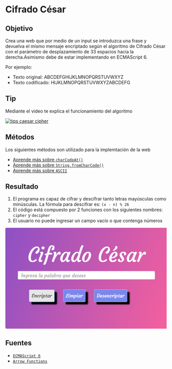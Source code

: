 # Cifrado César

## Objetivo
Crea una web que por medio de un input se introduzca una frase y devuelva el mismo mensaje encriptado según el algoritmo de Cifrado César con el parámetro de desplazamiento de 33 espacios hacia la derecha.Asimismo debe de estar implementando en ECMAScript 6.

Por ejemplo:

- Texto original: ABCDEFGHIJKLMNOPQRSTUVWXYZ
- Texto codificado: HIJKLMNOPQRSTUVWXYZABCDEFG

## Tip
Mediante el video te explica el funcionamiento del algoritmo

[![tips caesar cipher](https://img.youtube.com/vi/zd8eVrXhs7Y/0.jpg)](https://www.youtube.com/watch?v=zd8eVrXhs7Y)

## Métodos

Los siguientes métodos son utilizado para la implemtación de la web

- [Aprende más sobre `charCodeAt()`](https://developer.mozilla.org/es/docs/Web/JavaScript/Referencia/Objetos_globales/String/charCodeAt)
- [Aprende más sobre `String.fromCharCode()`](https://developer.mozilla.org/es/docs/Web/JavaScript/Referencia/Objetos_globales/String/fromCharCode)
- [Aprende más sobre `ASCII`](http://conceptodefinicion.de/ascii/)

## Resultado

1. El programa es capaz de cifrar y descifrar tanto letras
   mayúsculas como minúsculas. La fórmula para descifrar es: `(x - n) % 26`
2. El código está compuesto por 2 funciones con los siguientes nombres: `cipher` y `decipher`
3. El usuario no puede ingresar un campo vacío o que contenga números

![Inicio](assets/img/layout.PNG)

## Fuentes
- [`ECMAScript 6`](https://carlosazaustre.es/ecmascript-6-el-nuevo-estandar-de-javascript/)
- [`Arrow Functions`](http://wesbos.com/arrow-functions-this-javascript/)

